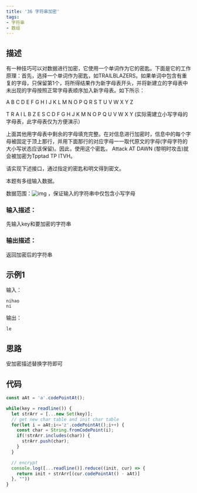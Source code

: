 ```yaml
---
title: '36 字符串加密'
tags:
- 字符串
- 数组
---
```


## 描述

有一种技巧可以对数据进行加密，它使用一个单词作为它的密匙。下面是它的工作原理：首先，选择一个单词作为密匙，如TRAILBLAZERS。如果单词中包含有重复的字母，只保留第1个，将所得结果作为新字母表开头，并将新建立的字母表中未出现的字母按照正常字母表顺序加入新字母表。如下所示：

A B C D E F G H I J K L M N O P Q R S T U V W X Y Z

T R A I L B Z E S C D F G H J K M N O P Q U V W X Y (实际需建立小写字母的字母表，此字母表仅为方便演示）

上面其他用字母表中剩余的字母填充完整。在对信息进行加密时，信息中的每个字母被固定于顶上那行，并用下面那行的对应字母一一取代原文的字母(字母字符的大小写状态应该保留)。因此，使用这个密匙， Attack AT DAWN (黎明时攻击)就会被加密为Tpptad TP ITVH。

请实现下述接口，通过指定的密匙和明文得到密文。



本题有多组输入数据。

数据范围：![img](https://www.nowcoder.com/equation?tex=1%20%5Cle%20n%20%5Cle%20100%20%5C) ，保证输入的字符串中仅包含小写字母

### 输入描述：

先输入key和要加密的字符串

### 输出描述：

返回加密后的字符串

## 示例1

输入：

```
nihao
ni
```



输出：

```
le
```

## 思路

安加密描述替换字符即可


## 代码

```js
const aAt = 'a'.codePointAt();

while(key = readline()) {
  let strArr = [...new Set(key)];
  // get new char table and init char table
  for(let i = aAt;i<='z'.codePointAt();i++) {
    const char = String.fromCodePoint(i);
    if(!strArr.includes(char)) {
      strArr.push(char);
    }
  }

  // encrypt
  console.log([...readline()].reduce((init, cur) => {
    return init + strArr[(cur.codePointAt() - aAt)]
  }, ""))
}
```

